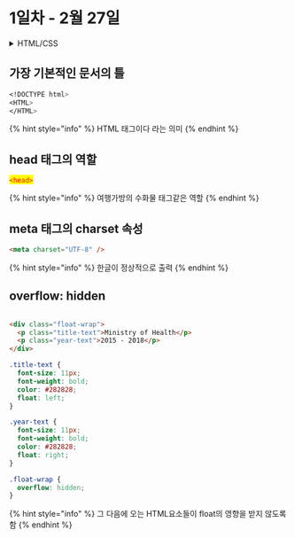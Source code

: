 # 1일차 - 2월 27일

<details>

<summary>HTML/CSS </summary>

어떠한 언어와도 사용될 수 있는 호환성을 가졌다

ex) 포토샵을 한글과 연동시킬 수 있는 방법은 거의 없지만 html/css는 거의 모든 언어에서 사용할 수 있음

</details>



## 가장 기본적인 문서의 틀

```css
<!DOCTYPE html> 
<HTML>
</HTML> 
```

{% hint style="info" %}
&#x20;HTML 태그이다 라는 의미
{% endhint %}



## head 태그의 역할

<mark style="color:red;">`<head>`</mark> <mark style="color:red;"></mark><mark style="color:red;"></mark>&#x20;

{% hint style="info" %}
여행가방의  수화물 태그같은 역할
{% endhint %}



## meta 태그의 charset 속성

```html
<meta charset="UTF-8" />
```

{% hint style="info" %}
한글이 정상적으로 출력
{% endhint %}



## overflow: hidden

```html

<div class="float-wrap">
  <p class="title-text">Ministry of Health</p>
  <p class="year-text">2015 - 2018</p>
</div>

```

```css
.title-text {
  font-size: 11px;
  font-weight: bold;
  color: #282828;
  float: left;
}

.year-text {
  font-size: 11px;
  font-weight: bold;
  color: #282828;
  float: right;
}

.float-wrap {
  overflow: hidden;
}
```

{% hint style="info" %}
그 다음에 오는 HTML요소들이 float의 영향을 받지 않도록 함
{% endhint %}
